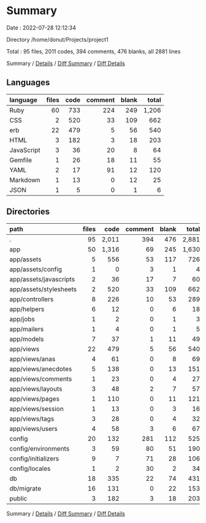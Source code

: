# Summary

Date : 2022-07-28 12:12:34

Directory /home/donut/Projects/project1

Total : 95 files,  2011 codes, 394 comments, 476 blanks, all 2881 lines

Summary / [Details](details.md) / [Diff Summary](diff.md) / [Diff Details](diff-details.md)

## Languages
| language | files | code | comment | blank | total |
| :--- | ---: | ---: | ---: | ---: | ---: |
| Ruby | 60 | 733 | 224 | 249 | 1,206 |
| CSS | 2 | 520 | 33 | 109 | 662 |
| erb | 22 | 479 | 5 | 56 | 540 |
| HTML | 3 | 182 | 3 | 18 | 203 |
| JavaScript | 3 | 36 | 20 | 8 | 64 |
| Gemfile | 1 | 26 | 18 | 11 | 55 |
| YAML | 2 | 17 | 91 | 12 | 120 |
| Markdown | 1 | 13 | 0 | 12 | 25 |
| JSON | 1 | 5 | 0 | 1 | 6 |

## Directories
| path | files | code | comment | blank | total |
| :--- | ---: | ---: | ---: | ---: | ---: |
| . | 95 | 2,011 | 394 | 476 | 2,881 |
| app | 50 | 1,316 | 69 | 245 | 1,630 |
| app/assets | 5 | 556 | 53 | 117 | 726 |
| app/assets/config | 1 | 0 | 3 | 1 | 4 |
| app/assets/javascripts | 2 | 36 | 17 | 7 | 60 |
| app/assets/stylesheets | 2 | 520 | 33 | 109 | 662 |
| app/controllers | 8 | 226 | 10 | 53 | 289 |
| app/helpers | 6 | 12 | 0 | 6 | 18 |
| app/jobs | 1 | 2 | 0 | 1 | 3 |
| app/mailers | 1 | 4 | 0 | 1 | 5 |
| app/models | 7 | 37 | 1 | 11 | 49 |
| app/views | 22 | 479 | 5 | 56 | 540 |
| app/views/anas | 4 | 61 | 0 | 8 | 69 |
| app/views/anecdotes | 5 | 138 | 0 | 13 | 151 |
| app/views/comments | 1 | 23 | 0 | 4 | 27 |
| app/views/layouts | 3 | 48 | 2 | 7 | 57 |
| app/views/pages | 1 | 110 | 0 | 11 | 121 |
| app/views/session | 1 | 13 | 0 | 3 | 16 |
| app/views/tags | 3 | 28 | 0 | 4 | 32 |
| app/views/users | 4 | 58 | 3 | 6 | 67 |
| config | 20 | 132 | 281 | 112 | 525 |
| config/environments | 3 | 59 | 80 | 51 | 190 |
| config/initializers | 9 | 7 | 71 | 28 | 106 |
| config/locales | 1 | 2 | 30 | 2 | 34 |
| db | 18 | 335 | 22 | 74 | 431 |
| db/migrate | 16 | 131 | 0 | 22 | 153 |
| public | 3 | 182 | 3 | 18 | 203 |

Summary / [Details](details.md) / [Diff Summary](diff.md) / [Diff Details](diff-details.md)